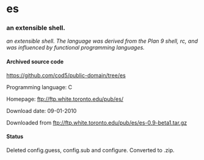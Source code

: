 # es #

### an extensible shell. ###

*an extensible shell.  The language was derived from the Plan 9 shell, rc, and was influenced by functional programming languages.*

#### Archived source code ####
https://github.com/cod5/public-domain/tree/es

Programming language: C

Homepage: ftp://ftp.white.toronto.edu/pub/es/

Download date: 09-01-2010

Downloaded from ftp://ftp.white.toronto.edu/pub/es/es-0.9-beta1.tar.gz

#### Status ####
Deleted config.guess, config.sub and configure.
Converted to .zip.

